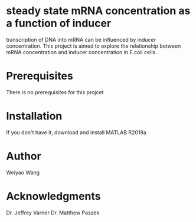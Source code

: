 # steady state mRNA concentration as a function of inducer
transcription of DNA into mRNA can be influenced by inducer concentration. This project is aimed to explore the relationship between mRNA concentration and inducer concentration in E.coli cells.

# Prerequisites
There is no prerequisites for this projcet

# Installation
If you don't have it, download and install MATLAB R2018a 

# Author
Weiyao Wang

# Acknowledgments
Dr. Jeffrey Varner
Dr. Matthew Paszek
